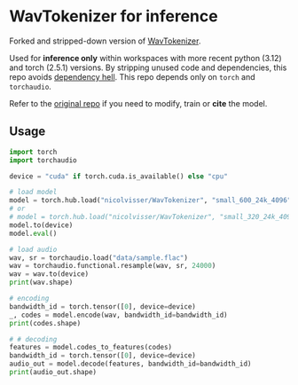 # WavTokenizer for inference

Forked and stripped-down version of [WavTokenizer](https://github.com/jishengpeng/WavTokenizer).

Used for **inference only** within workspaces with more recent python (3.12) and torch (2.5.1) versions. By stripping unused code and dependencies, this repo avoids [dependency hell](https://en.wikipedia.org/wiki/Dependency_hell). This repo depends only on `torch` and `torchaudio`.

Refer to the [original repo](https://github.com/jishengpeng/WavTokenizer) if you need to modify, train or **cite** the model.

## Usage

```python
import torch
import torchaudio

device = "cuda" if torch.cuda.is_available() else "cpu"

# load model
model = torch.hub.load("nicolvisser/WavTokenizer", "small_600_24k_4096")  # 40 Hz
# or
# model = torch.hub.load("nicolvisser/WavTokenizer", "small_320_24k_4096")  # 75 Hz
model.to(device)
model.eval()

# load audio
wav, sr = torchaudio.load("data/sample.flac")
wav = torchaudio.functional.resample(wav, sr, 24000)
wav = wav.to(device)
print(wav.shape)

# encoding
bandwidth_id = torch.tensor([0], device=device)
_, codes = model.encode(wav, bandwidth_id=bandwidth_id)
print(codes.shape)

# # decoding
features = model.codes_to_features(codes)
bandwidth_id = torch.tensor([0], device=device)
audio_out = model.decode(features, bandwidth_id=bandwidth_id)
print(audio_out.shape)

```
